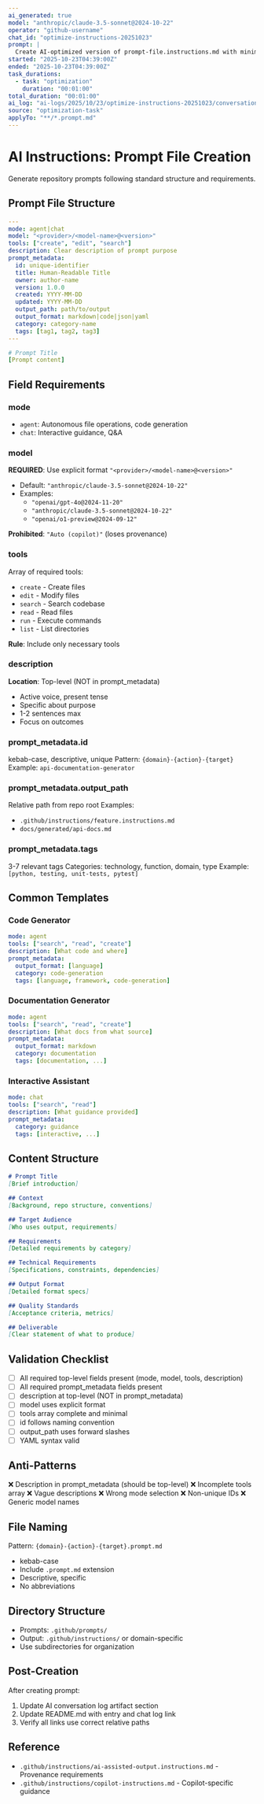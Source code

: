 ```yaml
---
ai_generated: true
model: "anthropic/claude-3.5-sonnet@2024-10-22"
operator: "github-username"
chat_id: "optimize-instructions-20251023"
prompt: |
  Create AI-optimized version of prompt-file.instructions.md with minimal tokens
started: "2025-10-23T04:39:00Z"
ended: "2025-10-23T04:39:00Z"
task_durations:
  - task: "optimization"
    duration: "00:01:00"
total_duration: "00:01:00"
ai_log: "ai-logs/2025/10/23/optimize-instructions-20251023/conversation.md"
source: "optimization-task"
applyTo: "**/*.prompt.md"
---
```


# AI Instructions: Prompt File Creation

Generate repository prompts following standard structure and requirements.

## Prompt File Structure

```yaml
---
mode: agent|chat
model: "<provider>/<model-name>@<version>"
tools: ["create", "edit", "search"]
description: Clear description of prompt purpose
prompt_metadata:
  id: unique-identifier
  title: Human-Readable Title
  owner: author-name
  version: 1.0.0
  created: YYYY-MM-DD
  updated: YYYY-MM-DD
  output_path: path/to/output
  output_format: markdown|code|json|yaml
  category: category-name
  tags: [tag1, tag2, tag3]
---

# Prompt Title
[Prompt content]
```

## Field Requirements

### mode
- `agent`: Autonomous file operations, code generation
- `chat`: Interactive guidance, Q&A

### model
**REQUIRED**: Use explicit format `"<provider>/<model-name>@<version>"`
- Default: `"anthropic/claude-3.5-sonnet@2024-10-22"`
- Examples:
  - `"openai/gpt-4o@2024-11-20"`
  - `"anthropic/claude-3.5-sonnet@2024-10-22"`
  - `"openai/o1-preview@2024-09-12"`

**Prohibited**: `"Auto (copilot)"` (loses provenance)

### tools
Array of required tools:
- `create` - Create files
- `edit` - Modify files
- `search` - Search codebase
- `read` - Read files
- `run` - Execute commands
- `list` - List directories

**Rule**: Include only necessary tools

### description
**Location**: Top-level (NOT in prompt_metadata)
- Active voice, present tense
- Specific about purpose
- 1-2 sentences max
- Focus on outcomes

### prompt_metadata.id
kebab-case, descriptive, unique
Pattern: `{domain}-{action}-{target}`
Example: `api-documentation-generator`

### prompt_metadata.output_path
Relative path from repo root
Examples:
- `.github/instructions/feature.instructions.md`
- `docs/generated/api-docs.md`

### prompt_metadata.tags
3-7 relevant tags
Categories: technology, function, domain, type
Example: `[python, testing, unit-tests, pytest]`

## Common Templates

### Code Generator
```yaml
mode: agent
tools: ["search", "read", "create"]
description: [What code and where]
prompt_metadata:
  output_format: [language]
  category: code-generation
  tags: [language, framework, code-generation]
```

### Documentation Generator
```yaml
mode: agent
tools: ["search", "read", "create"]
description: [What docs from what source]
prompt_metadata:
  output_format: markdown
  category: documentation
  tags: [documentation, ...]
```

### Interactive Assistant
```yaml
mode: chat
tools: ["search", "read"]
description: [What guidance provided]
prompt_metadata:
  category: guidance
  tags: [interactive, ...]
```

## Content Structure
```markdown
# Prompt Title
[Brief introduction]

## Context
[Background, repo structure, conventions]

## Target Audience
[Who uses output, requirements]

## Requirements
[Detailed requirements by category]

## Technical Requirements
[Specifications, constraints, dependencies]

## Output Format
[Detailed format specs]

## Quality Standards
[Acceptance criteria, metrics]

## Deliverable
[Clear statement of what to produce]
```

## Validation Checklist
- [ ] All required top-level fields present (mode, model, tools, description)
- [ ] All required prompt_metadata fields present
- [ ] description at top-level (NOT in prompt_metadata)
- [ ] model uses explicit format
- [ ] tools array complete and minimal
- [ ] id follows naming convention
- [ ] output_path uses forward slashes
- [ ] YAML syntax valid

## Anti-Patterns
❌ Description in prompt_metadata (should be top-level)
❌ Incomplete tools array
❌ Vague descriptions
❌ Wrong mode selection
❌ Non-unique IDs
❌ Generic model names

## File Naming
Pattern: `{domain}-{action}-{target}.prompt.md`
- kebab-case
- Include `.prompt.md` extension
- Descriptive, specific
- No abbreviations

## Directory Structure
- Prompts: `.github/prompts/`
- Output: `.github/instructions/` or domain-specific
- Use subdirectories for organization

## Post-Creation
After creating prompt:
1. Update AI conversation log artifact section
2. Update README.md with entry and chat log link
3. Verify all links use correct relative paths

## Reference
- `.github/instructions/ai-assisted-output.instructions.md` - Provenance requirements
- `.github/instructions/copilot-instructions.md` - Copilot-specific guidance
